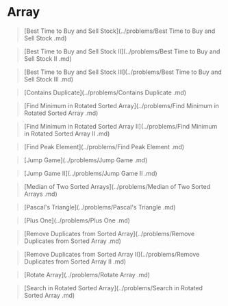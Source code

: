 # Array

> [Best Time to Buy and Sell Stock](../problems/Best Time to Buy and Sell Stock .md)

> [Best Time to Buy and Sell Stock II](../problems/Best Time to Buy and Sell Stock II .md)

> [Best Time to Buy and Sell Stock III](../problems/Best Time to Buy and Sell Stock III .md)

> [Contains Duplicate](../problems/Contains Duplicate .md)

> [Find Minimum in Rotated Sorted Array](../problems/Find Minimum in Rotated Sorted Array .md)

> [Find Minimum in Rotated Sorted Array II](../problems/Find Minimum in Rotated Sorted Array II .md)

> [Find Peak Element](../problems/Find Peak Element .md)

> [Jump Game](../problems/Jump Game .md)

> [Jump Game II](../problems/Jump Game II .md)

> [Median of Two Sorted Arrays](../problems/Median of Two Sorted Arrays .md)

> [Pascal's Triangle](../problems/Pascal's Triangle .md)

> [Plus One](../problems/Plus One .md)

> [Remove Duplicates from Sorted Array](../problems/Remove Duplicates from Sorted Array .md)

> [Remove Duplicates from Sorted Array II](../problems/Remove Duplicates from Sorted Array II .md)

> [Rotate Array](../problems/Rotate Array .md)

> [Search in Rotated Sorted Array](../problems/Search in Rotated Sorted Array .md)
